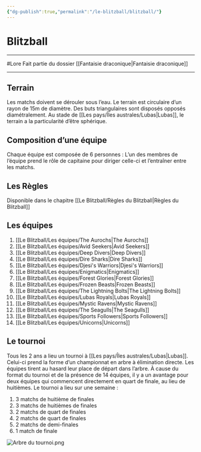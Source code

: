 ```yaml
---
{"dg-publish":true,"permalink":"/le-blitzball/blitzball/"}
---
```


# Blitzball
---
#Lore 
Fait partie du dossier [[Fantaisie draconique\|Fantaisie draconique]]

-------
## Terrain
Les matchs doivent se dérouler sous l’eau. Le terrain est circulaire d’un rayon de 15m de diamètre. Des buts triangulaires sont disposés opposés diamétralement.
Au stade de [[Les pays/Îles australes/Lubas\|Lubas]], le terrain a la particularité d’être sphérique.
## Composition d’une équipe
Chaque équipe est composée de 6 personnes :
L’un des membres de l’équipe prend le rôle de capitaine pour diriger celle-ci et l’entraîner entre les matchs.
## Les Règles
Disponible dans le chapitre [[Le Blitzball/Règles du Blitzball\|Règles du Blitzball]]
## Les équipes
1. [[Le Blitzball/Les équipes/The Aurochs\|The Aurochs]]
2. [[Le Blitzball/Les équipes/Avid Seekers\|Avid Seekers]]
3. [[Le Blitzball/Les équipes/Deep Divers\|Deep Divers]]
4. [[Le Blitzball/Les équipes/Dire Sharks\|Dire Sharks]]
5. [[Le Blitzball/Les équipes/Djesi's Warriors\|Djesi's Warriors]]
6. [[Le Blitzball/Les équipes/Enigmatics\|Enigmatics]]
7. [[Le Blitzball/Les équipes/Forest Glories\|Forest Glories]]
8. [[Le Blitzball/Les équipes/Frozen Beasts\|Frozen Beasts]]
9. [[Le Blitzball/Les équipes/The Lightning Bolts\|The Lightning Bolts]]
10. [[Le Blitzball/Les équipes/Lubas Royals\|Lubas Royals]]
11. [[Le Blitzball/Les équipes/Mystic Ravens\|Mystic Ravens]]
12. [[Le Blitzball/Les équipes/The Seagulls\|The Seagulls]]
13. [[Le Blitzball/Les équipes/Sports Followers\|Sports Followers]]
14. [[Le Blitzball/Les équipes/Unicorns\|Unicorns]]
## Le tournoi
Tous les 2 ans a lieu un tournoi à [[Les pays/Îles australes/Lubas\|Lubas]]. Celui-ci prend la forme d’un championnat en arbre à élimination directe. Les équipes tirent au hasard leur place de départ dans l’arbre. À cause du format du tournoi et de la présence de 14 équipes, il y a un avantage pour deux équipes qui commencent directement en quart de finale, au lieu de huitièmes.
Le tournoi a lieu sur une semaine :
1. 3 matchs de huitième de finales
2. 3 matchs de huitièmes de finales
3. 2 matchs de quart de finales
4. 2 matchs de quart de finales
5. 2 matchs de demi-finales
6. 1 match de finale

![Arbre du tournoi.png](/img/user/_Images/Arbre%20du%20tournoi.png)